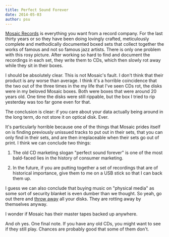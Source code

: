 ```yaml
---
title: Perfect Sound Forever
date: 2014-05-03
author: psu
---
```


<a href="http://www.mosaicrecords.com">Mosaic Records</a> is everything you want from a record company. For the last thirty years or so they have been doing lovingly crafted, meticulously complete and methodically documented boxed sets that collect together the works of famous and not so famous jazz artists. There is only one problem with this rosy picture. After working so hard to find and document the recordings in each set, they write them to CDs, which then slowly rot away while they sit in their boxes.

I should be absolutely clear. This is not Mosaic's fault. I don't think that their product is any worse than average. I think it's a horrible coincidence that the two out of the three times in the my life that I've seen CDs rot, the disks were in my beloved Mosaic boxes. Both were boxes that were around 20 years old. One time the disks were still rippable, but the box I tried to rip yesterday was too far gone even for that.

The conclusion is clear: if you care about your data actually being around in the long term, do not store it on optical disk. Ever.

It's particularly horrible because one of the things that Mosaic prides itself on is finding previously unissued tracks to put out in their sets, that you can only find in their sets, and are then irreplaceable when their sets go out of print. I think we can conclude two things:

1. The old CD marketing slogan "perfect sound forever" is one of the most bald-faced lies in the history of consumer marketing.

2. In the future, if you are putting together a set of recordings that are of historical importance, give them to me on a USB stick so that I can back them up.

I guess we can also conclude that buying music on "physical media" as some sort of security blanket is even dumber than we thought. So yeah, go out there and <a href="http://mutable-states.com/lose-the-disk.html">throw away</a> all your disks. They are rotting away by themselves anyway.

I wonder if Mosaic has their master tapes backed up anywhere.

And oh yes. One final note. If you have any old CDs, you might want to see if they still play. Chances are probably good that some of them don't.
